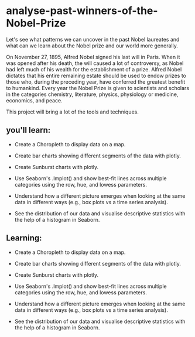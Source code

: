 # analyse-past-winners-of-the-Nobel-Prize

Let's see what patterns we can uncover in the past Nobel laureates and what can we learn about the Nobel prize and our world more generally.

On November 27, 1895, Alfred Nobel signed his last will in Paris. When it was opened after his death, the will caused a lot of controversy, as Nobel had left much of his wealth for the establishment of a prize. Alfred Nobel dictates that his entire remaining estate should be used to endow prizes to those who, during the preceding year, have conferred the greatest benefit to humankind. Every year the Nobel Prize is given to scientists and scholars in the categories chemistry, literature, physics, physiology or medicine, economics, and peace.

This project will bring a lot of the tools and techniques.

## you'll learn:

- Create a Choropleth to display data on a map.

- Create bar charts showing different segments of the data with plotly.

- Create Sunburst charts with plotly.

- Use Seaborn's .lmplot() and show best-fit lines across multiple categories using the row, hue, and lowess parameters.

- Understand how a different picture emerges when looking at the same data in different ways (e.g., box plots vs a time series analysis).

- See the distribution of our data and visualise descriptive statistics with the help of a histogram in Seaborn.

## Learning:

- Create a Choropleth to display data on a map.

- Create bar charts showing different segments of the data with plotly.

- Create Sunburst charts with plotly.

- Use Seaborn's .lmplot() and show best-fit lines across multiple categories using the row, hue, and lowess parameters.

- Understand how a different picture emerges when looking at the same data in different ways (e.g., box plots vs a time series analysis).

- See the distribution of our data and visualise descriptive statistics with the help of a histogram in Seaborn.
